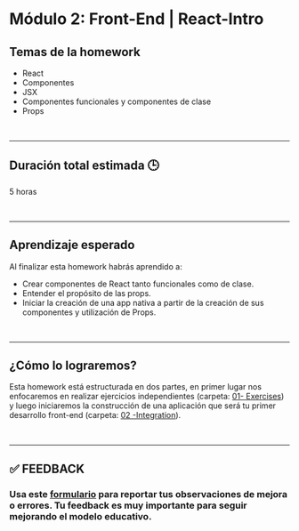 # Módulo 2: Front-End | React-Intro

## **Temas de la homework**

-  React
-  Componentes
-  JSX
-  Componentes funcionales y componentes de clase
-  Props

<br />

---

## **Duración total estimada 🕒**

5 horas

<br />

---

## **Aprendizaje esperado**

Al finalizar esta homework habrás aprendido a:

-  Crear componentes de React tanto funcionales como de clase.
-  Entender el propósito de las props.
-  Iniciar la creación de una app nativa a partir de la creación de sus componentes y utilización de Props.

<br />

---

## **¿Cómo lo lograremos?**

Esta homework está estructurada en dos partes, en primer lugar nos enfocaremos en realizar ejercicios independientes (carpeta: [01- Exercises](./01%20-%20Exercises/README.md)) y luego iniciaremos la construcción de una aplicación que será tu primer desarrollo front-end (carpeta: [02 -Integration](./02%20-%20Integration/README.md)).

</br >

---

## **✅ FEEDBACK**

### Usa este [**formulario**](https://docs.google.com/forms/d/e/1FAIpQLSe1MybH_Y-xcp1RP0jKPLndLdJYg8cwyHkSb9MwSrEjoxyzWg/viewform) para reportar tus observaciones de mejora o errores. Tu feedback es muy importante para seguir mejorando el modelo educativo.
